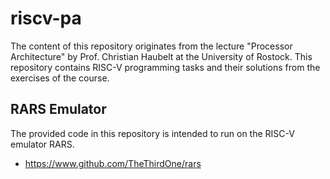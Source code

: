 # riscv-pa
The content of this repository originates from the lecture "Processor Architecture" by Prof. Christian Haubelt at the University of Rostock. This repository contains RISC-V programming tasks and their solutions from the exercises of the course.

## RARS Emulator
The provided code in this repository is intended to run on the RISC-V emulator RARS.
* https://www.github.com/TheThirdOne/rars
